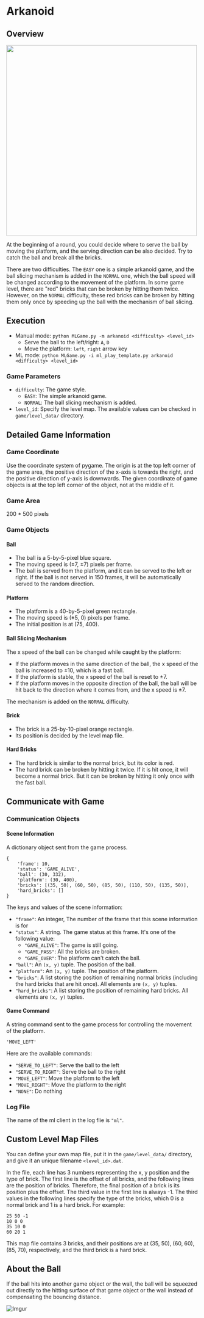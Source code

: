 # Arkanoid

## Overview

<img src="https://i.imgur.com/brqaW85.gif" height="500"/>

At the beginning of a round, you could decide where to serve the ball by moving the platform, and the serving direction can be also decided. Try to catch the ball and break all the bricks.

There are two difficulties. The `EASY` one is a simple arkanoid game, and the ball slicing mechanism is added in the `NORMAL` one, which the ball speed will be changed according to the movement of the platform. In some game level, there are "red" bricks that can be broken by hitting them twice. However, on the `NORMAL` difficulty, these red bricks can be broken by hitting them only once by speeding up the ball with the mechanism of ball slicing.

## Execution

- Manual mode: `python MLGame.py -m arkanoid <difficulty> <level_id>`
  - Serve the ball to the left/right: `A`, `D`
  - Move the platform: `left`, `right` arrow key
- ML mode: `python MLGame.py -i ml_play_template.py arkanoid <difficulty> <level_id>`

### Game Parameters

- `difficulty`: The game style.
  - `EASY`: The simple arkanoid game.
  - `NORMAL`: The ball slicing mechanism is added.
- `level_id`: Specify the level map. The available values can be checked in `game/level_data/` directory.

## Detailed Game Information

### Game Coordinate

Use the coordinate system of pygame. The origin is at the top left corner of the game area, the positive direction of the x-axis is towards the right, and the positive direction of y-axis is downwards. The given coordinate of game objects is at the top left corner of the object, not at the middle of it.

### Game Area

200 \* 500 pixels

### Game Objects

#### Ball

- The ball is a 5-by-5-pixel blue square.
- The moving speed is (&plusmn;7, &plusmn;7) pixels per frame.
- The ball is served from the platform, and it can be served to the left or right. If the ball is not served in 150 frames, it will be automatically served to the random direction.

#### Platform

- The platform is a 40-by-5-pixel green rectangle.
- The moving speed is (&plusmn;5, 0) pixels per frame.
- The initial position is at (75, 400).

#### Ball Slicing Mechanism

The x speed of the ball can be changed while caught by the platform:

- If the platform moves in the same direction of the ball, the x speed of the ball is increased to &plusmn;10, which is a fast ball.
- If the platform is stable, the x speed of the ball is reset to &plusmn;7.
- If the platform moves in the opposite direction of the ball, the ball will be hit back to the direction where it comes from, and the x speed is &plusmn;7.

The mechanism is added on the `NORMAL` difficulty.

#### Brick

- The brick is a 25-by-10-pixel orange rectangle.
- Its position is decided by the level map file.

#### Hard Bricks

- The hard brick is similar to the normal brick, but its color is red.
- The hard brick can be broken by hitting it twice. If it is hit once, it will become a normal brick. But it can be broken by hitting it only once with the fast ball.

## Communicate with Game

### Communication Objects

#### Scene Information

A dictionary object sent from the game process.

```
{
    'frame': 10,
    'status': 'GAME_ALIVE',
    'ball': (30, 332),
    'platform': (30, 400),
    'bricks': [(35, 50), (60, 50), (85, 50), (110, 50), (135, 50)],
    'hard_bricks': []
}
```

The keys and values of the scene information:

- `"frame"`: An integer, The number of the frame that this scene information is for
- `"status"`: A string. The game status at this frame. It's one of the following value:
  - `"GAME_ALIVE"`: The game is still going.
  - `"GAME_PASS"`: All the bricks are broken.
  - `"GAME_OVER"`: The platform can't catch the ball.
- `"ball"`: An `(x, y)` tuple. The position of the ball.
- `"platform"`: An `(x, y)` tuple. The position of the platform.
- `"bricks"`: A list storing the position of remaining normal bricks (including the hard bricks that are hit once). All elements are `(x, y)` tuples.
- `"hard_bricks"`: A list storing the position of remaining hard bricks. All elements are `(x, y)` tuples.

#### Game Command

A string command sent to the game process for controlling the movement of the platform.

```
'MOVE_LEFT'
```

Here are the available commands:

- `"SERVE_TO_LEFT"`: Serve the ball to the left
- `"SERVE_TO_RIGHT"`: Serve the ball to the right
- `"MOVE_LEFT"`: Move the platform to the left
- `"MOVE_RIGHT"`: Move the platform to the right
- `"NONE"`: Do nothing

### Log File

The name of the ml client in the log flie is `"ml"`.

## Custom Level Map Files

You can define your own map file, put it in the `game/level_data/` directory, and give it an unique filename `<level_id>.dat`.

In the file, each line has 3 numbers representing the x, y position and the type of brick. The first line is the offset of all bricks, and the following lines are the position of bricks. Therefore, the final position of a brick is its position plus the offset. The third value in the first line is always -1. The third values in the following lines specify the type of the bricks, which 0 is a normal brick and 1 is a hard brick. For example:

```
25 50 -1
10 0 0
35 10 0
60 20 1
```

This map file contains 3 bricks, and their positions are at (35, 50), (60, 60), (85, 70), respectively, and the third brick is a hard brick.

## About the Ball

If the ball hits into another game object or the wall, the ball will be squeezed out directly to the hitting surface of that game object or the wall instead of compensating the bouncing distance.

![Imgur](https://i.imgur.com/ouk3Jzh.png)
